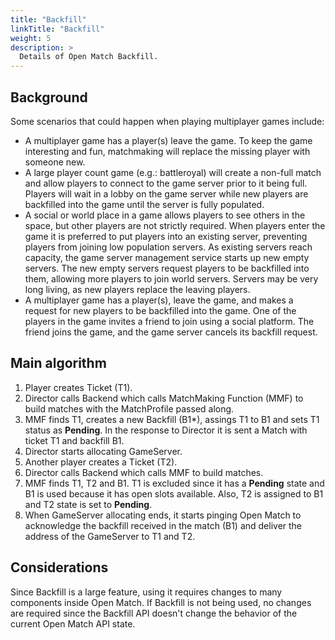 ```yaml
---
title: "Backfill"
linkTitle: "Backfill"
weight: 5
description: >
  Details of Open Match Backfill.
---
```


## Background

Some scenarios that could happen when playing multiplayer games include:

* A multiplayer game has a player(s) leave the game. To keep the game interesting and fun, matchmaking will replace the missing player with someone new.
* A large player count game (e.g.: battleroyal) will create a non-full match and allow players to connect to the game server prior to it being full. Players will wait in a lobby on the game server while new players are backfilled into the game until the server is fully populated.
* A social or world place in a game allows players to see others in the space, but other players are not strictly required. When players enter the game it is preferred to put players into an existing server, preventing players from joining low population servers. As existing servers reach capacity, the game server management service starts up new empty servers. The new empty servers request players to be backfilled into them, allowing more players to join world servers. Servers may be very long living, as new players replace the leaving players.
* A multiplayer game has a player(s), leave the game, and makes a request for new players to be backfilled into the game. One of the players in the game invites a friend to join using a social platform. The friend joins the game, and the game server cancels its backfill request.

## Main algorithm

1. Player creates Ticket (T1).
2. Director calls Backend which calls MatchMaking Function (MMF) to build matches with the MatchProfile passed along. 
3. MMF finds T1, creates a new Backfill (B1*), assings T1 to B1 and sets T1 status as __Pending__. In the response to Director it is sent a Match with ticket T1 and backfill B1.
4. Director starts allocating GameServer.
5. Another player creates a Ticket (T2).
6. Director calls Backend which calls MMF to build matches.
7. MMF finds T1, T2 and B1. T1 is excluded since it has a __Pending__ state and B1 is used because it has open slots available. Also, T2 is assigned to B1 and T2 state is set to __Pending__.
8. When GameServer allocating ends, it starts pinging Open Match to acknowledge the backfill received in the match (B1) and deliver the address of the GameServer to T1 and T2.

## Considerations

Since Backfill is a large feature, using it requires changes to many components inside Open Match.
If Backfill is not being used, no changes are required since the Backfill API doesn't change 
the behavior of the current Open Match API state.
